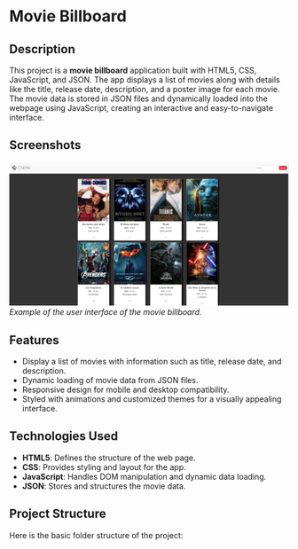 # Movie Billboard

## Description

This project is a **movie billboard** application built with HTML5, CSS, JavaScript, and JSON. The app displays a list of movies along with details like the title, release date, description, and a poster image for each movie. The movie data is stored in JSON files and dynamically loaded into the webpage using JavaScript, creating an interactive and easy-to-navigate interface.

## Screenshots

![App Screenshot](./images/VistaWeb.png)  
*Example of the user interface of the movie billboard.*

## Features

- Display a list of movies with information such as title, release date, and description.
- Dynamic loading of movie data from JSON files.
- Responsive design for mobile and desktop compatibility.
- Styled with animations and customized themes for a visually appealing interface.

## Technologies Used

- **HTML5**: Defines the structure of the web page.
- **CSS**: Provides styling and layout for the app.
- **JavaScript**: Handles DOM manipulation and dynamic data loading.
- **JSON**: Stores and structures the movie data.

## Project Structure

Here is the basic folder structure of the project:

